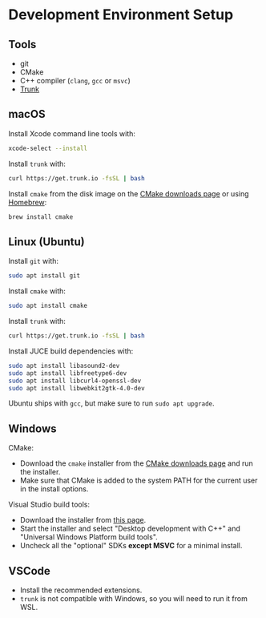 # Development Environment Setup 

## Tools
- git
- CMake
- C++ compiler (`clang`, `gcc` or `msvc`)
- [Trunk](https://trunk.io)

## macOS

Install Xcode command line tools with:
```sh
xcode-select --install
```

Install `trunk` with:
```sh
curl https://get.trunk.io -fsSL | bash
```

Install `cmake` from the disk image on the [CMake downloads page](https://cmake.org/download/) or using [Homebrew](https://brew.sh):
```sh
brew install cmake
```

## Linux (Ubuntu)

Install `git` with:

```sh
sudo apt install git 
```

Install `cmake` with:

```sh
sudo apt install cmake
```

Install `trunk` with: 
```sh
curl https://get.trunk.io -fsSL | bash
```

Install JUCE build dependencies with:
```sh
sudo apt install libasound2-dev
sudo apt install libfreetype6-dev
sudo apt install libcurl4-openssl-dev
sudo apt install libwebkit2gtk-4.0-dev
```

Ubuntu ships with `gcc`, but make sure to run `sudo apt upgrade`.

## Windows

CMake:
- Download the `cmake` installer from the [CMake downloads page](https://cmake.org/download/) and run the installer. 
- Make sure that CMake is added to the system PATH for the current user in the install options.

<!-- 
MinGW-W64 and `gcc` toolchain:
- Install MinGW-W64 from its [release page on GitHub](https://github.com/niXman/mingw-builds-binaries/releases). 
- You will need to use 7ZIP to extract the archive, or convert it to a regular ZIP file with [CloudConvert](https://cloudconvert.com/7z-to-zip) or a similar tool and unzip the file.
- Move the `mingw64` folder in the extracted archive to your `Program Files` folder.
- Add the `mingw64/bin` to your system PATH by editing your environment variables from the control panel. -->

Visual Studio build tools:
- Download the installer from [this page](https://visualstudio.microsoft.com/downloads/#build-tools-for-visual-studio-2022).
- Start the installer and select "Desktop development with C++" and "Universal Windows Platform build tools".
- Uncheck all the "optional" SDKs **except MSVC** for a minimal install.

## VSCode
- Install the recommended extensions.
- `trunk` is not compatible with Windows, so you will need to run it from WSL.
